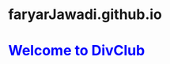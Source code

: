 # faryarJawadi.github.io
<!DOCTYPE html>
<html>
<head>
  <title>WebProject</title>
  <style>
    .a{
    color:blue;
    backgroundcolor:ffccff;
    }
  </style>  
</head>
<body>
  <div class="a">
    <h1>Welcome to DivClub</h1>
  </div>  
  
</body> 
</html>
